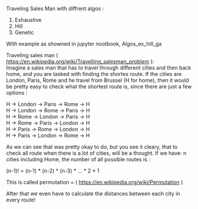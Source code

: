Traveling Sales Man with diffrent algos :

1. Exhaustive
2. Hill
3. Genetic

With example as showned in jupyter nootbook, Algos_ex_hill_ga
  
  
Traveling sales man ( https://en.wikipedia.org/wiki/Travelling_salesman_problem ):  
Imagine a sales man that has to travel through different cities and then back home, and you are tasked with finding the shortes route. 
If the cities are London, Paris, Rome and he travel from Brussel (H for home), then it would be pretty easy to check
what the shortest route is, since there are just a few options :   
  
H -> London -> Paris -> Rome -> H  
H -> London -> Rome -> Paris -> H  
H -> Rome -> London -> Paris -> H  
H -> Rome -> Paris -> London -> H  
H -> Paris -> Rome -> London -> H  
H -> Paris -> London -> Rome -> H  
  
As we can see that was pretty okay to do, but you see it cleary, that to check all route when there is a lot of cities, will be a thought.
If we have: 
n cities including Home, the number of all possible routes is :
  
(n-1)! = (n-1) * (n-2) * (n-3) * ... * 2 * 1

This is called permutation = ( https://en.wikipedia.org/wiki/Permutation )

After that we even have to calculate the distances between each city in every route!


